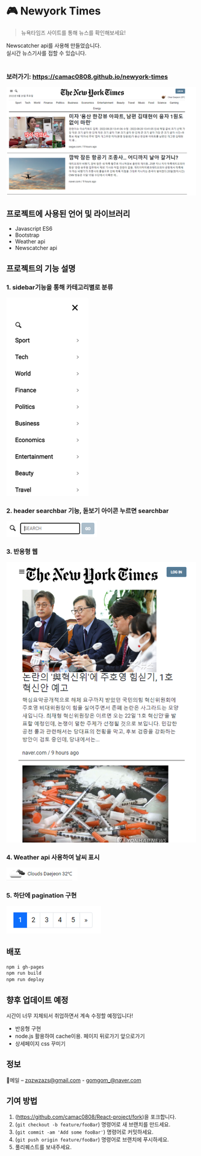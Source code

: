 # 🎮 Newyork Times
> 뉴욕타임즈 사이트를 통해 뉴스를 확인해보세요!

Newscatcher api를 사용해 만들었습니다.<br>
실시간 뉴스기사를 접할 수 있습니다.<br><br>
### 보러가기: <https://camac0808.github.io/newyork-times>

![메인페이지](mainpage.PNG)


## 프로젝트에 사용된 언어 및 라이브러리

* Javascript ES6
* Bootstrap
* Weather api
* Newscatcher api

## 프로젝트의 기능 설명

### 1. sidebar기능을 통해 카테고리별로 분류
![로딩](sidebar.PNG)

### 2. header searchbar 기능, 돋보기 아이콘 누르면 searchbar 
![헤더](searchbar.PNG)

### 3. 반응형 웹
![반응형웹](responsive.PNG)

### 4. Weather api 사용하여 날씨 표시
![날씨](weather.PNG)

### 5. 하단에 pagination 구현
![페이지네이션](pagination.PNG)

## 배포
```sh
npm i gh-pages
npm run build
npm run deploy
```

## 향후 업데이트 예정
시간이 너무 지체되서 취업하면서 계속 수정할 예정입니다!

* 반응형 구현
* node.js 활용하여 cache이용. 페이지 뒤로가기 앞으로가기
* 상세페이지 css 꾸미기

## 정보

💌메일 – zqzwzazs@gmail.com - gomgom_@naver.com


## 기여 방법

1. (<https://github.com/camac0808/React-project/fork>)을 포크합니다.
2. (`git checkout -b feature/fooBar`) 명령어로 새 브랜치를 만드세요.
3. (`git commit -am 'Add some fooBar'`) 명령어로 커밋하세요.
4. (`git push origin feature/fooBar`) 명령어로 브랜치에 푸시하세요. 
5. 풀리퀘스트를 보내주세요.

<!-- Markdown link & img dfn's -->
[npm-image]: https://img.shields.io/npm/v/datadog-metrics.svg?style=flat-square
[npm-url]: https://npmjs.org/package/datadog-metrics
[npm-downloads]: https://img.shields.io/npm/dm/datadog-metrics.svg?style=flat-square
[travis-image]: https://img.shields.io/travis/dbader/node-datadog-metrics/master.svg?style=flat-square
[travis-url]: https://travis-ci.org/dbader/node-datadog-metrics
[wiki]: https://github.com/yourname/yourproject/wiki
